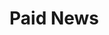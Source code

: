 <script setup>
import { ref } from 'vue';
import NavContainer from '../components/NavContainer.vue';
import newsData from '../assets/news/paid-news.json';

const data = ref(newsData);
</script>

# Paid News

<NavContainer :data="data"/>
